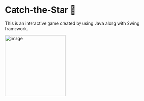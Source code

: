 # Catch-the-Star 🌟

This is an interactive game created by using Java along with Swing framework.

<img width="200" alt="image" src="https://github.com/user-attachments/assets/0cec116c-9443-40c3-906b-b1a223842ff0">


